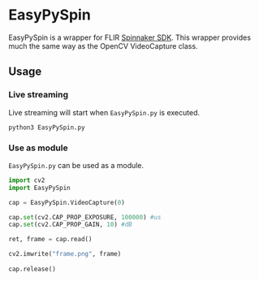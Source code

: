 # EasyPySpin

EasyPySpin is a wrapper for FLIR [Spinnaker SDK](https://www.flir.com/products/spinnaker-sdk/). This wrapper provides much the same way as the OpenCV VideoCapture class.


## Usage
### Live streaming
Live streaming will start when `EasyPySpin.py` is executed.
```
python3 EasyPySpin.py
```

### Use as module
`EasyPySpin.py` can be used as a module.
```python
import cv2
import EasyPySpin

cap = EasyPySpin.VideoCapture(0)

cap.set(cv2.CAP_PROP_EXPOSURE, 100000) #us
cap.set(cv2.CAP_PROP_GAIN, 10) #dB

ret, frame = cap.read()

cv2.imwrite("frame.png", frame)
    
cap.release()
```
